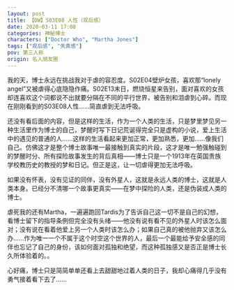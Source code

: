 ```yaml
---
layout: post
title: 【DW】S03E08 人性（观后感）
date: 2020-03-11 17:08
categories: 神秘博士
characters: ["Doctor Who", "Martha Jones"]
tags: ["观后感", "失真感"]
pov: 第三人称
origin: 名人朋友圈
---
```


我的天，博士永远在挑战我对于虐的容忍度。S02E04壁炉女孩，喜欢那“lonely angel”又被虐得心底隐隐作痛。S02E13末日，燃烧恒星来告别，面对喜欢的女孩却连喜欢这个词都说不出就要分隔在不同的平行世界，被告别和泪虐到心碎。而现在刚刚看到的S03E08人性……简直虐到无法呼吸。

还没有看后面的内容，但是这样的生活，作为一个人类的生活，只是梦里梦见另一种生活里作为博士的自己，梦醒时写下日记荒诞得完全只是虚构的小说，爱上生活中的遇见的普通的人……这样的生活看起来更加正常，更加熟悉，更加……像我们自己。仿佛这才是整个博士故事唯一最接触到真实的片段，这才是唯一勉强触碰到的梦醒时分、所有探险故事发生的背后真相——博士只是一个1913年在英国贵族学校教历史的教授的梦和日记。但正是这，让一切虐得更加无法呼吸。

如果没有怀表，没有见证的同伴，没有外星人，这就是永远人类的博士，这就是人类本身。已经分不清哪一个故事更真实——在梦中探险的人类，还是伪装成人类的博士。

虐死我的还有Martha，一遍遍跑回Tardis为了告诉自己这一切不是自己的幻想，看博士留下的指导条例但完全没有头绪——他没有说有看不见的外星人时该怎么面对；没有说在看着他爱上另一个人类时该怎么办；如果自己真的被他抛弃又该怎么办……作为唯一一个不属于这个时空这个世界的人，最后一个最能给予安全感的同伴也忘记了自己的身份，该如何面对孤独和绝望，而这种孤独感又是否正是博士长久所体验着的。。

心好痛，博士只是简简单单还看上去甜甜地过着人类的日子，我却心痛得几乎没有勇气接着看下去了……
